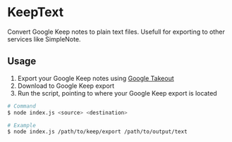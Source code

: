 # KeepText
Convert Google Keep notes to plain text files. Usefull for exporting to other services like SimpleNote.

## Usage

1. Export your Google Keep notes using [Google Takeout](https://takeout.google.com/settings/takeout)
2. Download to Google Keep export
3. Run the script, pointing to where your Google Keep export is located

```bash
# Command
$ node index.js <source> <destination>

# Example
$ node index.js /path/to/keep/export /path/to/output/text
```

